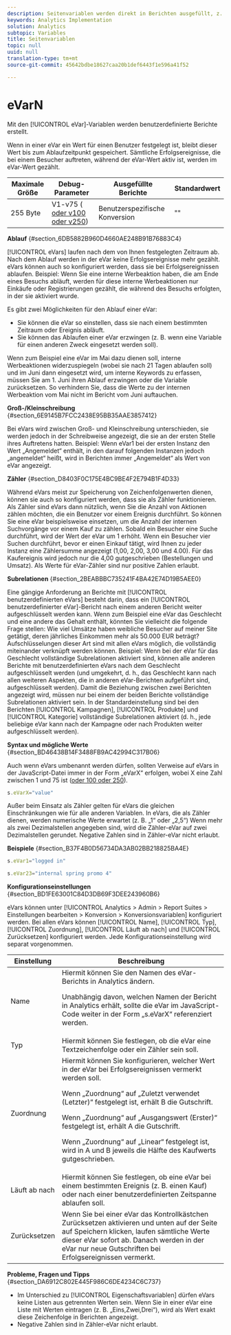 ```yaml
---
description: Seitenvariablen werden direkt in Berichten ausgefüllt, z. B. pageName, List Props, List Variables usw.
keywords: Analytics Implementation
solution: Analytics
subtopic: Variables
title: Seitenvariablen
topic: null
uuid: null
translation-type: tm+mt
source-git-commit: 45642bdbe18627caa20b1def6443f1e596a41f52

---
```



# eVarN

Mit den [!UICONTROL eVar]-Variablen werden benutzerdefinierte Berichte erstellt.

<!-- 

eVarN.xml

 -->

Wenn in einer eVar ein Wert für einen Benutzer festgelegt ist, bleibt dieser Wert bis zum Ablaufzeitpunkt gespeichert. Sämtliche Erfolgsereignisse, die bei einem Besucher auftreten, während der eVar-Wert aktiv ist, werden im eVar-Wert gezählt.

| Maximale Größe | Debug-Parameter | Ausgefüllte Berichte | Standardwert |
|---|---|---|---|
| 255 Byte | V1-v75 ( [oder v100 oder v250](/help/implement/js-implementation/c-variables/page-variables.md)) | Benutzerspezifische Konversion | "" |

**Ablauf** {#section_6DB5882B960D4660AE248B91B76883C4}

[!UICONTROL eVars] laufen nach dem von Ihnen festgelegten Zeitraum ab. Nach dem Ablauf werden in der eVar keine Erfolgsereignisse mehr gezählt. eVars können auch so konfiguriert werden, dass sie bei Erfolgsereignissen ablaufen. Beispiel: Wenn Sie eine interne Werbeaktion haben, die am Ende eines Besuchs abläuft, werden für diese interne Werbeaktionen nur Einkäufe oder Registrierungen gezählt, die während des Besuchs erfolgten, in der sie aktiviert wurde.

Es gibt zwei Möglichkeiten für den Ablauf einer eVar:

* Sie können die eVar so einstellen, dass sie nach einem bestimmten Zeitraum oder Ereignis abläuft.
* Sie können das Ablaufen einer eVar erzwingen (z. B. wenn eine Variable für einen anderen Zweck eingesetzt werden soll).

Wenn zum Beispiel eine eVar im Mai dazu dienen soll, interne Werbeaktionen widerzuspiegeln (wobei sie nach 21 Tagen ablaufen soll) und im Juni dann eingesetzt wird, um interne Keywords zu erfassen, müssen Sie am 1. Juni ihren Ablauf erzwingen oder die Variable zurücksetzen. So verhindern Sie, dass die Werte zu der internen Werbeaktion vom Mai nicht im Bericht vom Juni auftauchen.

**Groß-/Kleinschreibung** {#section_6E9145B7FCC2438E95BB35AAE3857412}

Bei eVars wird zwischen Groß- und Kleinschreibung unterschieden, sie werden jedoch in der Schreibweise angezeigt, die sie an der ersten Stelle ihres Auftretens hatten. Beispiel: Wenn eVar1 bei der ersten Instanz den Wert „Angemeldet“ enthält, in den darauf folgenden Instanzen jedoch „angemeldet“ heißt, wird in Berichten immer „Angemeldet“ als Wert von eVar angezeigt.

**Zähler** {#section_D8403F0C175E4BC9BE4F2E794B1F4D33}

Während eVars meist zur Speicherung von Zeichenfolgenwerten dienen, können sie auch so konfiguriert werden, dass sie als Zähler funktionieren. Als Zähler sind eVars dann nützlich, wenn Sie die Anzahl von Aktionen zählen möchten, die ein Benutzer vor einem Ereignis durchführt. So können Sie eine eVar beispielsweise einsetzen, um die Anzahl der internen Suchvorgänge vor einem Kauf zu zählen. Sobald ein Besucher eine Suche durchführt, wird der Wert der eVar um 1 erhöht. Wenn ein Besucher vier Suchen durchführt, bevor er einen Einkauf tätigt, wird Ihnen zu jeder Instanz eine Zählersumme angezeigt (1,00, 2,00, 3,00 und 4.00). Für das Kaufereignis wird jedoch nur die 4,00 gutgeschrieben (Bestellungen und Umsatz). Als Werte für eVar-Zähler sind nur positive Zahlen erlaubt.

**Subrelationen** {#section_2BEABBBC735241F4BA42E74D19B5AEE0}

Eine gängige Anforderung an Berichte mit [!UICONTROL benutzerdefinierten eVars] besteht darin, dass ein [!UICONTROL benutzerdefinierter eVar]-Bericht nach einem anderen Bericht weiter aufgeschlüsselt werden kann. Wenn zum Beispiel eine eVar das Geschlecht und eine andere das Gehalt enthält, könnten Sie vielleicht die folgende Frage stellen: Wie viel Umsätze haben weibliche Besucher auf meiner Site getätigt, deren jährliches Einkommen mehr als 50.000 EUR beträgt? Aufschlüsselungen dieser Art sind mit allen eVars möglich, die vollständig miteinander verknüpft werden können. Beispiel: Wenn bei der eVar für das Geschlecht vollständige Subrelationen aktiviert sind, können alle anderen Berichte mit benutzerdefinierten eVars nach dem Geschlecht aufgeschlüsselt werden (und umgekehrt, d. h., das Geschlecht kann nach allen weiteren Aspekten, die in anderen eVar-Berichten aufgeführt sind, aufgeschlüsselt werden). Damit die Beziehung zwischen zwei Berichten angezeigt wird, müssen nur bei einem der beiden Berichte vollständige Subrelationen aktiviert sein. In der Standardeinstellung sind bei den Berichten [!UICONTROL Kampagnen], [!UICONTROL Produkte] und [!UICONTROL Kategorie] vollständige Subrelationen aktiviert (d. h., jede beliebige eVar kann nach der Kampagne oder nach Produkten weiter aufgeschlüsselt werden).

**Syntax und mögliche Werte** {#section_BD46438B14F3488FB9AC42994C317B06}

Auch wenn eVars umbenannt werden dürfen, sollten Verweise auf eVars in der JavaScript-Datei immer in der Form „eVarX“ erfolgen, wobei X eine Zahl zwischen 1 und 75 ist ([oder 100 oder 250](/help/implement/js-implementation/c-variables/page-variables.md)).

```js
s.eVarX="value"
```

Außer beim Einsatz als Zähler gelten für eVars die gleichen Einschränkungen wie für alle anderen Variablen. In eVars, die als Zähler dienen, werden numerische Werte erwartet (z. B. „1“ oder „2,5“) Wenn mehr als zwei Dezimalstellen angegeben sind, wird die Zähler-eVar auf zwei Dezimalstellen gerundet. Negative Zahlen sind in Zähler-eVar nicht erlaubt.

**Beispiele** {#section_B37F4B0D56734DA3AB02BB218825BA4E}

```js
s.eVar1="logged in"
```

```js
s.eVar23="internal spring promo 4"
```

**Konfigurationseinstellungen** {#section_BD1FE63001C84D3DB69F3DEE243960B6}

eVars können unter [!UICONTROL Analytics &gt; Admin &gt; Report Suites &gt; Einstellungen bearbeiten &gt; Konversion &gt; Konversionsvariablen] konfiguriert werden. Bei allen eVars können [!UICONTROL Name], [!UICONTROL Typ], [!UICONTROL Zuordnung], [!UICONTROL Läuft ab nach] und [!UICONTROL Zurücksetzen] konfiguriert werden. Jede Konfigurationseinstellung wird separat vorgenommen.

<table id="table_5C524B71520849FA8A9A6B79A3EE77C9"> 
 <thead> 
  <tr> 
   <th class="entry"> Einstellung </th> 
   <th class="entry"> Beschreibung </th> 
  </tr> 
 </thead>
 <tbody> 
  <tr> 
   <td> Name </td> 
   <td> Hiermit können Sie den Namen des eVar-Berichts in <span class="keyword">Analytics</span> ändern. <p>Unabhängig davon, welchen Namen der Bericht in <span class="keyword">Analytics</span> erhält, sollte die eVar im JavaScript-Code weiter in der Form „s.eVarX“ referenziert werden. </p> </td> 
  </tr> 
  <tr> 
   <td> Typ </td> 
   <td> Hiermit können Sie festlegen, ob die eVar eine Textzeichenfolge oder ein Zähler sein soll. </td> 
  </tr> 
  <tr> 
   <td> Zuordnung </td> 
   <td> Hiermit können Sie konfigurieren, welcher Wert in der eVar bei Erfolgsereignissen vermerkt werden soll. <p>Wenn „Zuordnung“ auf „Zuletzt verwendet (Letzter)“ festgelegt ist, erhält B die Gutschrift. </p> <p>Wenn „Zuordnung“ auf „Ausgangswert (Erster)“ festgelegt ist, erhält A die Gutschrift. </p> <p>Wenn „Zuordnung“ auf „Linear“ festgelegt ist, wird in A und B jeweils die Hälfte des Kaufwerts gutgeschrieben. </p> </td> 
  </tr> 
  <tr> 
   <td> Läuft ab nach </td> 
   <td> Hiermit können Sie festlegen, ob eine eVar bei einem bestimmten Ereignis (z. B. einen Kauf) oder nach einer benutzerdefinierten Zeitspanne ablaufen soll. </td> 
  </tr> 
  <tr> 
   <td> Zurücksetzen </td> 
   <td> Wenn Sie bei einer eVar das Kontrollkästchen <span class="wintitle">Zurücksetzen</span> aktivieren und unten auf der Seite auf <span class="wintitle">Speichern</span> klicken, laufen sämtliche Werte dieser eVar sofort ab. Danach werden in der eVar nur neue Gutschriften bei Erfolgsereignissen vermerkt. </td> 
  </tr> 
 </tbody> 
</table>

**Probleme, Fragen und Tipps** {#section_DA6912C802E445F986C6DE4234C6C737}

* Im Unterschied zu [!UICONTROL Eigenschaftsvariablen] dürfen eVars keine Listen aus getrennten Werten sein. Wenn Sie in einer eVar eine Liste mit Werten eintragen (z. B. „Eins,Zwei,Drei“), wird als Wert exakt diese Zeichenfolge in Berichten angezeigt.
* Negative Zahlen sind in Zähler-eVar nicht erlaubt.
